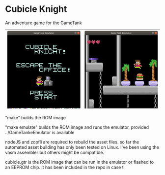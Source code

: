 # Cubicle Knight
An adventure game for the GameTank


| ![title screen](screenshots/cubetitle.png) | ![sample scene](screenshots/cube-scr1.png) |
|-----------------|--------------------|

"make" builds the ROM image

"make emulate" builds the ROM image and runs the emulator, provided ../GameTankeEmulator is available

nodeJS and zopfli are required to rebuild the asset files. so far the automated asset building has only been tested on Linux.
I've been using the vasm assembler but others might be compatible.

cubicle.gtr is the ROM image that can be run in the emulator or flashed to an EEPROM chip. it has been included in the repo in case t